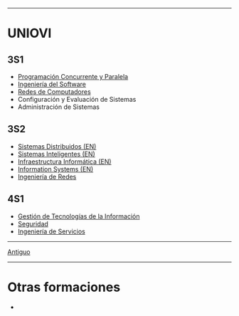 
---
# UNIOVI
## 3S1

- [Programación Concurrente y Paralela](3S1/3S1_PCP/README.md)
- [Ingeniería del Software](3S1/3S1_ISOF/README.md)
- [Redes de Computadores](3S1/3S1_Redes/README.md)
- Configuración y Evaluación de Sistemas
- Administración de Sistemas

## 3S2
- [Sistemas Distribuidos (EN)](3S2/3S2_DistSys/README.md)
- [Sistemas Inteligentes (EN)](3S2/3S2_IntSys/README.md)
- [Infraestructura Informática (EN)](3S2/3S2_Infra/README.md)
- [Information Systems (EN)](3S2/3S2_SysInfo/README.md)
- [Ingeniería de Redes](UNIOVI/3S2_Redes/README.md)
## 4S1
- [Gestión de Tecnologías de la Información](4S1/4S1_GTI/README.md)
- [Seguridad](4S1/4S1_Sec/README.md)
- [Ingeniería de Servicios](4S1/4S1_Servicios/README.md)

---
[Antiguo](Antiguo/README.md)

---
# Otras formaciones
- 